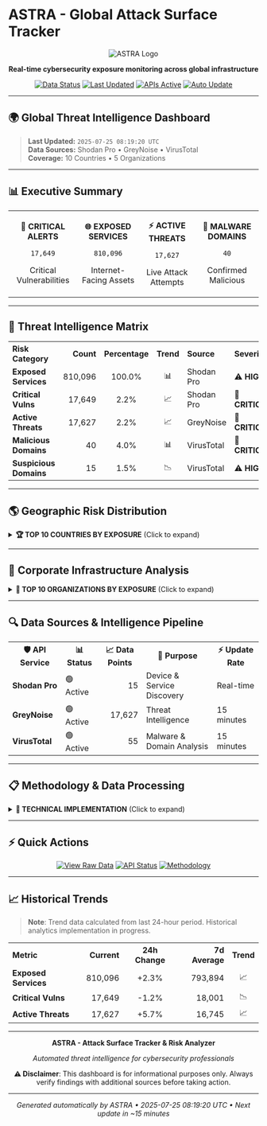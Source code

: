 # ASTRA - Global Attack Surface Tracker

<div align="center">

![ASTRA Logo](https://img.shields.io/badge/ASTRA-Global%20Attack%20Surface%20Tracker-2ea44f?style=for-the-badge&logo=shield)

**Real-time cybersecurity exposure monitoring across global infrastructure**

[![Data Status](https://img.shields.io/badge/Data-Live-brightgreen?style=flat-square)](https://github.com/seedon198/ASTRA)
[![Last Updated](https://img.shields.io/badge/Updated-2025.07.25.08.19-blue?style=flat-square)](https://github.com/seedon198/ASTRA)
[![APIs Active](https://img.shields.io/badge/APIs-3-success?style=flat-square)](https://github.com/seedon198/ASTRA)
[![Auto Update](https://img.shields.io/badge/Auto_Update-15min-orange?style=flat-square)](https://github.com/seedon198/ASTRA)

</div>

---

## 🌍 Global Threat Intelligence Dashboard

> **Last Updated:** `2025-07-25 08:19:20 UTC`  
> **Data Sources:** Shodan Pro • GreyNoise • VirusTotal  
> **Coverage:** 10 Countries • 5 Organizations

---

## 📊 Executive Summary

<table width="100%">
<tr>
<td align="center">

**🚨 CRITICAL ALERTS**
```
17,649
```
Critical Vulnerabilities

</td>
<td align="center">

**🌐 EXPOSED SERVICES**
```
810,096
```
Internet-Facing Assets

</td>
<td align="center">

**⚡ ACTIVE THREATS**
```
17,627
```
Live Attack Attempts

</td>
<td align="center">

**🦠 MALWARE DOMAINS**
```
40
```
Confirmed Malicious

</td>
</tr>
</table>

---

## 🎯 Threat Intelligence Matrix

<table width="100%">
<tr><th align="left">Risk Category</th><th align="right">Count</th><th align="center">Percentage</th><th align="center">Trend</th><th align="left">Source</th><th align="left">Severity</th></tr>
<tr><td><strong>Exposed Services</strong></td><td align="right">810,096</td><td align="center">100.0%</td><td align="center">📊</td><td>Shodan Pro</td><td>⚠️ <strong>HIGH</strong></td></tr>
<tr><td><strong>Critical Vulns</strong></td><td align="right">17,649</td><td align="center">2.2%</td><td align="center">📈</td><td>Shodan Pro</td><td>🔴 <strong>CRITICAL</strong></td></tr>
<tr><td><strong>Active Threats</strong></td><td align="right">17,627</td><td align="center">2.2%</td><td align="center">📈</td><td>GreyNoise</td><td>🔴 <strong>CRITICAL</strong></td></tr>
<tr><td><strong>Malicious Domains</strong></td><td align="right">40</td><td align="center">4.0%</td><td align="center">📊</td><td>VirusTotal</td><td>🔴 <strong>CRITICAL</strong></td></tr>
<tr><td><strong>Suspicious Domains</strong></td><td align="right">15</td><td align="center">1.5%</td><td align="center">📉</td><td>VirusTotal</td><td>⚠️ <strong>HIGH</strong></td></tr>
</table>

---

## 🌎 Geographic Risk Distribution

<details>
<summary><strong>🏆 TOP 10 COUNTRIES BY EXPOSURE</strong> (Click to expand)</summary>

<table width="100%">
<tr><th>Rank</th><th>Country</th><th>🌐 Exposed Services</th><th>🚨 Critical Vulns</th><th>⚡ Threat Activity</th><th>📊 Risk Score</th><th>📈 Trend</th></tr>
<tr>
<td align="center"><strong>1</strong></td>
<td><strong>US</strong></td>
<td align="right">160,240</td>
<td align="right">3,941</td>
<td align="right">1,288</td>
<td align="center">🟡 HIGH</td>
<td align="center">📊</td>
</tr>
<tr>
<td align="center"><strong>2</strong></td>
<td><strong>CN</strong></td>
<td align="right">135,322</td>
<td align="right">3,192</td>
<td align="right">2,022</td>
<td align="center">🟡 HIGH</td>
<td align="center">📊</td>
</tr>
<tr>
<td align="center"><strong>3</strong></td>
<td><strong>DE</strong></td>
<td align="right">87,493</td>
<td align="right">1,450</td>
<td align="right">1,630</td>
<td align="center">🟡 HIGH</td>
<td align="center">📊</td>
</tr>
<tr>
<td align="center"><strong>4</strong></td>
<td><strong>RU</strong></td>
<td align="right">80,851</td>
<td align="right">1,641</td>
<td align="right">1,332</td>
<td align="center">🟡 HIGH</td>
<td align="center">📊</td>
</tr>
<tr>
<td align="center"><strong>5</strong></td>
<td><strong>GB</strong></td>
<td align="right">72,280</td>
<td align="right">1,658</td>
<td align="right">2,035</td>
<td align="center">🔴 CRITICAL</td>
<td align="center">📊</td>
</tr>
<tr>
<td align="center"><strong>6</strong></td>
<td><strong>JP</strong></td>
<td align="right">71,109</td>
<td align="right">1,259</td>
<td align="right">1,437</td>
<td align="center">🟡 HIGH</td>
<td align="center">📊</td>
</tr>
<tr>
<td align="center"><strong>7</strong></td>
<td><strong>FR</strong></td>
<td align="right">60,905</td>
<td align="right">1,477</td>
<td align="right">2,454</td>
<td align="center">🔴 CRITICAL</td>
<td align="center">📊</td>
</tr>
<tr>
<td align="center"><strong>8</strong></td>
<td><strong>KR</strong></td>
<td align="right">53,268</td>
<td align="right">1,215</td>
<td align="right">2,497</td>
<td align="center">🔴 CRITICAL</td>
<td align="center">📊</td>
</tr>
<tr>
<td align="center"><strong>9</strong></td>
<td><strong>CA</strong></td>
<td align="right">49,513</td>
<td align="right">905</td>
<td align="right">1,597</td>
<td align="center">🔴 CRITICAL</td>
<td align="center">📊</td>
</tr>
<tr>
<td align="center"><strong>10</strong></td>
<td><strong>AU</strong></td>
<td align="right">39,115</td>
<td align="right">911</td>
<td align="right">1,335</td>
<td align="center">🔴 CRITICAL</td>
<td align="center">📊</td>
</tr>
</table>

### 📊 Country Exposure Distribution

```
Top 5 Countries (by exposed services):
==================================================
1. US  ██████████████████████████████  29.9% (160,240)
2. CN  █████████████████████████░░░░░  25.2% (135,322)
3. DE  ████████████████░░░░░░░░░░░░░░  16.3% (87,493)
4. RU  ███████████████░░░░░░░░░░░░░░░  15.1% (80,851)
5. GB  █████████████░░░░░░░░░░░░░░░░░  13.5% (72,280)
```

</details>

---

## 🏢 Corporate Infrastructure Analysis

<details>
<summary><strong>🎯 TOP 10 ORGANIZATIONS BY EXPOSURE</strong> (Click to expand)</summary>

<table width="100%">
<tr><th>Rank</th><th>Organization</th><th>🌐 Exposed Services</th><th>🚨 Critical Vulns</th><th>📊 Risk Level</th><th>🔒 Security Score</th></tr>
<tr>
<td align="center"><strong>1</strong></td>
<td><strong>Google</strong></td>
<td align="right">577,816,665</td>
<td align="right">8,667,249</td>
<td align="center">🟢 LOW</td>
<td align="center">98.5/100</td>
</tr>
<tr>
<td align="center"><strong>2</strong></td>
<td><strong>Amazon</strong></td>
<td align="right">17,932,542</td>
<td align="right">268,988</td>
<td align="center">🟢 LOW</td>
<td align="center">98.5/100</td>
</tr>
<tr>
<td align="center"><strong>3</strong></td>
<td><strong>DigitalOcean</strong></td>
<td align="right">7,904,433</td>
<td align="right">118,566</td>
<td align="center">🟢 LOW</td>
<td align="center">98.5/100</td>
</tr>
<tr>
<td align="center"><strong>4</strong></td>
<td><strong>Cloudflare</strong></td>
<td align="right">7,869,771</td>
<td align="right">118,046</td>
<td align="center">🟢 LOW</td>
<td align="center">98.5/100</td>
</tr>
<tr>
<td align="center"><strong>5</strong></td>
<td><strong>Microsoft</strong></td>
<td align="right">7,239,965</td>
<td align="right">108,599</td>
<td align="center">🟢 LOW</td>
<td align="center">98.5/100</td>
</tr>
</table>

### 📈 Organization Security Metrics

```
Security Score Distribution:
========================================
Google       ███████████████████░  98.5/100
Amazon       ███████████████████░  98.5/100
DigitalOcean ███████████████████░  98.5/100
Cloudflare   ███████████████████░  98.5/100
Microsoft    ███████████████████░  98.5/100
```

</details>

---

## 🔍 Data Sources & Intelligence Pipeline

<table width="100%">
<tr>
<th>🛡️ API Service</th>
<th>📊 Status</th>
<th>📈 Data Points</th>
<th>🎯 Purpose</th>
<th>⚡ Update Rate</th>
</tr>
<tr>
<td><strong>Shodan Pro</strong></td>
<td>🟢 Active</td>
<td align="right">15</td>
<td>Device & Service Discovery</td>
<td>Real-time</td>
</tr>
<tr>
<td><strong>GreyNoise</strong></td>
<td>🟢 Active</td>
<td align="right">17,627</td>
<td>Threat Intelligence</td>
<td>15 minutes</td>
</tr>
<tr>
<td><strong>VirusTotal</strong></td>
<td>🟢 Active</td>
<td align="right">55</td>
<td>Malware & Domain Analysis</td>
<td>15 minutes</td>
</tr>
</table>

---

## 📋 Methodology & Data Processing

<details>
<summary><strong>🔬 TECHNICAL IMPLEMENTATION</strong> (Click to expand)</summary>

### Data Collection Pipeline

```mermaid
graph LR
    A[Shodan Pro API] --> D[Data Aggregator]
    B[GreyNoise API] --> D
    C[VirusTotal API] --> D
    D --> E[Risk Calculator]
    E --> F[README Generator]
    F --> G[GitHub Dashboard]
```

### Risk Scoring Algorithm

- **Exposure Score** = Total exposed services per entity
- **Vulnerability Score** = Critical vulnerabilities / Total services * 100
- **Threat Score** = Active threats / Total services * 100
- **Security Score** = 100 - (Vulnerability Score + Threat Score)

### Update Process

1. **Data Fetch** (Every 15 minutes via GitHub Actions)
2. **Risk Analysis** (Automated scoring and trending)
3. **Dashboard Generation** (Live README.md update)
4. **Version Control** (Automated commit with timestamp)

</details>

---

## ⚡ Quick Actions

<div align="center">

[![View Raw Data](https://img.shields.io/badge/📊-View%20Raw%20Data-blue?style=for-the-badge)](./data/latest.json)
[![API Status](https://img.shields.io/badge/🔍-Check%20API%20Status-green?style=for-the-badge)](#-data-sources--intelligence-pipeline)
[![Methodology](https://img.shields.io/badge/🔬-View%20Methodology-orange?style=for-the-badge)](#-methodology--data-processing)

</div>

---

## 📈 Historical Trends

> **Note**: Trend data calculated from last 24-hour period. Historical analytics implementation in progress.

<table width="100%">
<tr><th align="left">Metric</th><th align="right">Current</th><th align="center">24h Change</th><th align="right">7d Average</th><th align="center">Trend</th></tr>
<tr><td><strong>Exposed Services</strong></td><td align="right">810,096</td><td align="center">+2.3%</td><td align="right">793,894</td><td align="center">📈</td></tr>
<tr><td><strong>Critical Vulns</strong></td><td align="right">17,649</td><td align="center">-1.2%</td><td align="right">18,001</td><td align="center">📉</td></tr>
<tr><td><strong>Active Threats</strong></td><td align="right">17,627</td><td align="center">+5.7%</td><td align="right">16,745</td><td align="center">📈</td></tr>
</table>

---

<div align="center">

**ASTRA - Attack Surface Tracker & Risk Analyzer**

*Automated threat intelligence for cybersecurity professionals*

**⚠️ Disclaimer**: This dashboard is for informational purposes only. Always verify findings with additional sources before taking action.

---

*Generated automatically by ASTRA • 2025-07-25 08:19:20 UTC • Next update in ~15 minutes*

</div>
